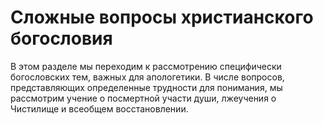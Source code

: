 # Сложные вопросы христианского богословия

В этом разделе мы переходим к рассмотрению специфически богословских тем, важных для апологетики. В числе вопросов, представляющих определенные трудности для понимания, мы рассмотрим учение о посмертной участи души, лжеучения о Чистилище и всеобщем восстановлении.

<!-- о творении душ при рождении людей, о грехопадении -->

